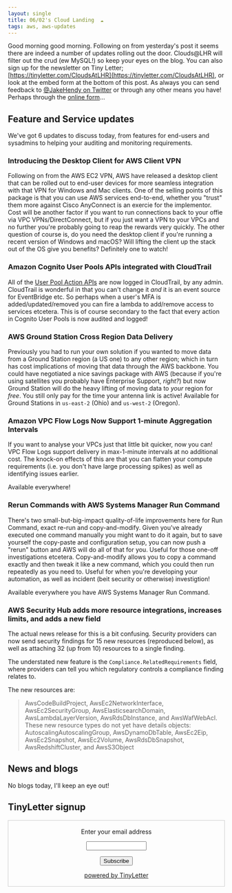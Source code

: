 ```yaml
---
layout: single
title: 06/02's Cloud Landing  ☁
tags: aws, aws-updates
---
```


Good morning good morning. Following on from yesterday's post it seems there are indeed a number of updates rolling out the door. Clouds@LHR will filter out the crud (ew MySQL!) so keep your eyes on the blog. You can also sign up for the newsletter on Tiny Letter; [https://tinyletter.com/CloudsAtLHR](https://tinyletter.com/CloudsAtLHR), or look at the embed form at the bottom of this post. As always you can send feedback to [@JakeHendy on Twitter](https://twitter.com/JakeHendy) or through any other means you have! Perhaps through the [online form](https://forms.office.com/Pages/ResponsePage.aspx?id=DQSIkWdsW0yxEjajBLZtrQAAAAAAAAAAAAMAALQXYjNUMDYyQ0o0MEkyUVIxUFdWNzhSVlZFVVBPUC4u)...

## Feature and Service updates

We've got 6 updates to discuss today, from features for end-users and sysadmins to helping your auditing and monitoring requirements.

### Introducing the Desktop Client for AWS Client VPN

Following on from the AWS EC2 VPN, AWS have released a desktop client that can be rolled out to end-user devices for more seamless integration with that VPN for Windows and Mac clients.
One of the selling points of this package is that you can use AWS services end-to-end, whether you "trust" them more against Cisco AnyConnect is an exercie for the implementor. Cost will be another factor if you want to run connections back to your offie via VPC VPNs/DirectConnect, but if you just want a VPN to your VPCs and no further you're probably going to reap the rewards very quickly.
The other question of course is, do you need the desktop client if you're running a recent version of Windows and macOS? Will lifting the client up the stack out of the OS give you benefits? Definitely one to watch!

### Amazon Cognito User Pools APIs integrated with CloudTrail

All of the [User Pool Action APIs](https://docs.aws.amazon.com/cognito-user-identity-pools/latest/APIReference/API_Operations.html) are now logged in CloudTrail, by any admin. CloudTrail is wonderful in that you can't change it _and_ it is an event source for EventBridge etc. So perhaps when a user's MFA is added/updated/removed you can fire a lambda to add/remove access to services etcetera.
This is of course secondary to the fact that every action in Cognito User Pools is now audited and logged!

### AWS Ground Station Cross Region Data Delivery

Previously you had to run your own solution if you wanted to move data from a Ground Station region (a US one) to any other region; which in turn has cost implications of moving that data through the AWS backbone. You could have negotiated a nice savings package with AWS (because if you're using satellites you probably have Enterprise Support, _right?_) but now Ground Station will do the heavy lifting of moving data to _your_ region for _free_. You still only pay for the time your antenna link is active!
Available for Ground Stations in `us-east-2` (Ohio) and `us-west-2` (Oregon).

### Amazon VPC Flow Logs Now Support 1-minute Aggregation Intervals

If you want to analyse your VPCs just that little bit quicker, now you can! VPC Flow Logs support delivery in max-1-minute intervals at no additional cost. The knock-on effects of this are that you can flatten your compute requirements (i.e. you don't have large processing spikes) as well as identifying issues earlier.

Available everywhere!

### Rerun Commands with AWS Systems Manager Run Command

There's two small-but-big-impact quality-of-life improvements here for Run Command, exact re-run and copy-and-modify.
Given you've already executed one command manually you might want to do it again, but to save yourself the copy-paste and configuration setup, you can now push a "rerun" button and AWS will do all of that for you. Useful for those one-off investigations etcetera.
Copy-and-modify allows you to copy a command exactly and then tweak it like a new command, which you could then run repeatedly as you need to.
Useful for when you're developing your automation, as well as incident (beit security or otherwise) investigtion!

Available everywhere you have AWS Systems Manager Run Command.

### AWS Security Hub adds more resource integrations, increases limits, and adds a new field

The actual news release for this is a bit confusing. Security providers can now send security findings for 15 new resources (reproduced below), as well as attaching 32 (up from 10) resources to a single finding.

The understated new feature is the `Compliance.RelatedRequirements` field, where providers can tell you which regulatory controls a compliance finding relates to.

The new resources are:
> AwsCodeBuildProject, AwsEc2NetworkInterface, AwsEc2SecurityGroup, AwsElasticsearchDomain, AwsLambdaLayerVersion, AwsRdsDbInstance, and AwsWafWebAcl. These new resource types do not yet have details objects: AutoscalingAutoscalingGroup, AwsDynamoDbTable, AwsEc2Eip, AwsEc2Snapshot, AwsEc2Volume, AwsRdsDbSnapshot, AwsRedshiftCluster, and AwsS3Object

## News and blogs

No blogs today, I'll keep an eye out!

## TinyLetter signup

<form style="border:1px solid #ccc;padding:3px;text-align:center;" action="https://tinyletter.com/CloudsAtLHR" method="post" target="popupwindow" onsubmit="window.open('https://tinyletter.com/CloudsAtLHR', 'popupwindow', 'scrollbars=yes,width=800,height=600');return true"><p><label for="tlemail">Enter your email address</label></p><p><input type="text" style="width:140px" name="email" id="tlemail" /></p><input type="hidden" value="1" name="embed"/><input type="submit" value="Subscribe" /><p><a href="https://tinyletter.com" target="_blank">powered by TinyLetter</a></p></form>
